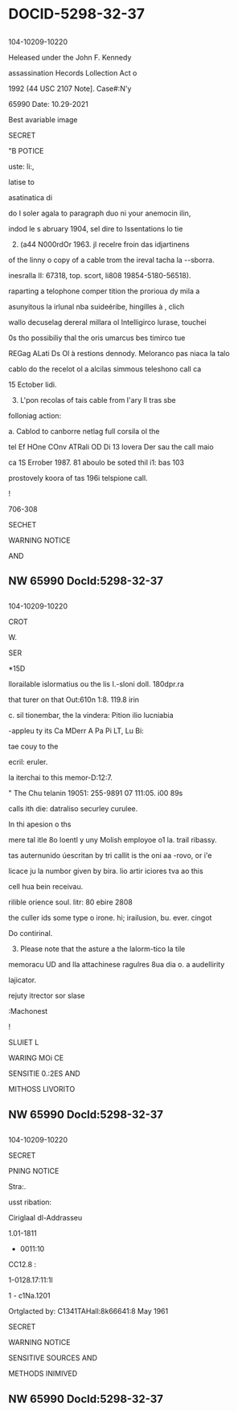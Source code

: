# DOCID-5298-32-37

##
104-10209-10220

Heleased under the John F. Kennedy

assassination Hecords Lollection Act o

1992 (44 USC 2107 Note]. Case#:N'y

65990 Date: 10.29-2021

Best avariable image

SECRET

"В POTICE

uste: li:,

latise to

asatinatica di

do I soler agala to paragraph duo ni your anemocin ilin,

indod le s abruary 1904, sel dire to Issentations lo tie

2. (a44 N000rdOr 1963. jl recelre froin das idjartinens

of the linny o copy of a cable trom the ireval tacha la --sborra.

inesralla II: 67318, top. scort, li808 19854-5180-56518).

raparting a telophone comper tition the prorioua dy mila a

asunyitous la irlunal nba suideéribe, hingilles à , clich

wallo decuselag dereral millara ol Intelligirco lurase, touchei

0s tho possibiliy thal the oris umarcus bes timirco tue

REGag ALati Ds Ol à restions dennody. Meloranco pas niaca la talo

cablo do the recelot ol a alcilas simmous teleshono call ca

15 Ectober lidi.

3. L'pon recolas of tais cable from I'ary Il tras sbe

folloniag action:

a. Cablod to canborre netlag full corsila ol the

tel Ef HOne COnv ATRali OD Di 13 lovera Der sau the call maio

ca 1S Errober 1987. 81 aboulo be soted thil i1: bas 103

prostovely koora of tas 196i telspione call.

!

706-308

SECHET

WARNING NOTICE

AND

NW 65990 Docld:5298-32-37
---

##
104-10209-10220

CROT

W.

SER

*15D

llorailable islormatius ou the lis I.-sloni doll. 180dpr.ra

that turer on that Out:610n 1:8. 119.8 irin

c. sil tionembar, the la vindera: Pition ilio lucniabia

-appleu ty its Ca MDerr A Pa Pi LT, Lu Bi:

tae couy to the

ecril: eruler.

la iterchai to this memor-D:12:7.

" The Chu telanin 19051: 255-9891 07 111:05. i00 89s

calls ith die: datraliso securley curulee.

In thi apesion o ths

mere tal itle 8o loentl y uny Molish employoe o1 la. trail ribassy.

tas auternunido úescritan by tri callit is the oni aa -rovo, or i'e

licace ju la numbor given by bira. lio artir iciores tva ao this

cell hua bein receivau.

rilible orience soul. litr: 80 ebire 2808

the culler ids some type o irone. hi; irailusion, bu. ever. cingot

Do contirinal.

3. Please note that the asture a the lalorm-tico la tile

memoracu UD and lla attachinese ragulres 8ua dia o. a audellirity

lajicator.

rejuty itrector sor slase

:Machonest

!

SLUIET L

WARING MOi CE

SENSITIE 0.:2ES AND

MITHOSS LIVORITO

NW 65990 Docld:5298-32-37
---

##
104-10209-10220

SECRET

PNING NOTICE

Stra:.

usst ribation:

Ciriglaal dl-Addrasseu

1.01-1811

- 0011:10

CC12.8 :

1-0128.17:11:1l

1 - c1Na.1201

Ortglacted by: C1341TAHall:8k66641:8 May 1961

SECRET

WARNING NOTICE

SENSITIVE SOURCES AND

METHODS INIMIVED

NW 65990 Docld:5298-32-37
---

